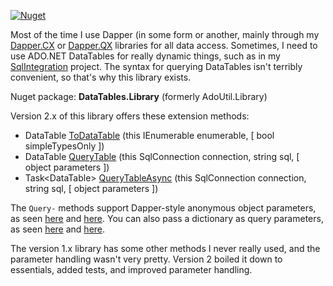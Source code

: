 [![Nuget](https://img.shields.io/nuget/v/DataTables.Library)](https://www.nuget.org/packages/DataTables.Library/)

Most of the time I use Dapper (in some form or another, mainly through my [Dapper.CX](https://github.com/adamosoftware/Dapper.CX) or [Dapper.QX](https://github.com/adamfoneil/Dapper.QX) libraries for all data access. Sometimes, I need to use ADO.NET DataTables for really dynamic things, such as in my [SqlIntegration](https://github.com/adamosoftware/SqlIntegration) project. The syntax for querying DataTables isn't terribly convenient, so that's why this library exists.

Nuget package: **DataTables.Library** (formerly AdoUtil.Library)

Version 2.x of this library offers these extension methods:

- DataTable [ToDataTable](https://github.com/adamfoneil/DataTables.Library/blob/master/DataTables.Library/IEnumerableExtensions.cs#L14)
 (this IEnumerable<T> enumerable, [ bool simpleTypesOnly ])
- DataTable [QueryTable](https://github.com/adamfoneil/DataTables.Library/blob/master/DataTables.Library/SqlConnectionExtensions.cs#L11)
 (this SqlConnection connection, string sql, [ object parameters ])
- Task\<DataTable\> [QueryTableAsync](https://github.com/adamfoneil/DataTables.Library/blob/master/DataTables.Library/SqlConnectionExtensions.cs#L24)
 (this SqlConnection connection, string sql, [ object parameters ])


The `Query-` methods support Dapper-style anonymous object parameters, as seen [here](https://github.com/adamosoftware/AdoUtil/blob/master/Testing/QueryTableTests.cs#L29) and [here](https://github.com/adamosoftware/AdoUtil/blob/master/Testing/QueryTableTests.cs#L49). You can also pass a dictionary as query parameters, as seen [here](https://github.com/adamosoftware/AdoUtil/blob/master/Testing/QueryTableTests.cs#L59) and [here](https://github.com/adamosoftware/AdoUtil/blob/master/Testing/QueryTableTests.cs#L72).

The version 1.x library has some other methods I never really used, and the parameter handling wasn't very pretty. Version 2 boiled it down to essentials, added tests, and improved parameter handling.
